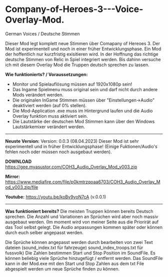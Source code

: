 # Company-of-Heroes-3---Voice-Overlay-Mod.
German Voices / Deutsche Stimmen

Dieser Mod legt komplett neue Stimmen über Comapany of Hereoes 3. 
Der Mod ist experimentell und noch in einer früher Entwicklungsphase. 
Ein Mod der hoffentlich nur kurzfristig exisitieren wird. In der Hoffnung das richtige deutsche Stimmen von Relic in Spiel integriert werden.
Bis dahinn versuche ich mit diesem Overlay Mod die Truppen deutsch sprechen zu lassen. 


**Wie funktionierts? / Voraussetzungen:**
- Monitor und Spielauflösung müssen auf 1920x1080p sein!
- Das Ingame Spielmenu muss original sein und darf nicht durch andere Mods verändert werden.
- Die originalen InGame Stimmen müssen über "Einstellungen->Audio" deaktiviert werden (auf 0% stellen).
- Die Mod-Application .exe muss im Hintergrund laufen und die Audio Overlay funktion muss aktiviert sein.
- Die Lautstärke der deutschen Mod Stimmen kann über den Windows Lautstärkemixer verändert werden. 

---

**Neuste Version:** 
Version: 0.0.3 (08.04.2023) 
Dieser Mod ist sehr experimentell und in früher Entwicklungsphase! (Einige Fuktionen/Audio's fehlen noch oder müssen noch ausgebaut werden).

**DOWNLOAD** https://gee.myasustor.com/COH3_Audio_Overlay_Mod_v003.zip

**Mirror:** https://www.mediafire.com/file/p0kmtrzqoaa6703/COH3_Audio_Overlay_Mod_v003.zip/file

**Youtube:** https://youtu.be/koBv9voN7cA (v.0.0.1) 

---

**Was funktioniert bereits?**
Die meisten Truppen können bereits Deutsch sprechen. Die Anzahl und Variationen an Sprüchen wird aber noch massiv ausgebaut werden. (Im moment wird von meiner Seite aus die Priorirät auf das Tool selbst gelegt. Die Audio anpassungen kommen später oder können durch euch selber angepasst werden. 

Die Sprüche können angepasst werden durch bearbeiten von zwei Text dateien (sound_index.txt für fahrzeuge)
sound_index_troops.txt für fussvolk)
Die Zahlen bestimmen Start und Stop Position im SoundFile. Es können beliebig viele Sprüche hinzugefügt / entfernt werden. Das SoundFile kann in der Mod.exe mit den Start und Stop Zahlen aus dem txt File abgespielt werden um neue Sprüche finden zu können. 

